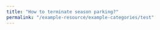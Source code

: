 ```yaml
---
title: "How to terminate season parking?"
permalink: "/example-resource/example-categories/test"
---
```


